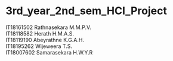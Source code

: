 # 3rd_year_2nd_sem_HCI_Project

IT18161502 Rathnasekara M.M.P.V.  
IT18118582 Herath H.M.A.S.  
IT18119190 Abeyrathne K.G.A.H.  
IT18195262 Wijeweera T.S.  
IT18007602 Samarasekara H.W.Y.R 
